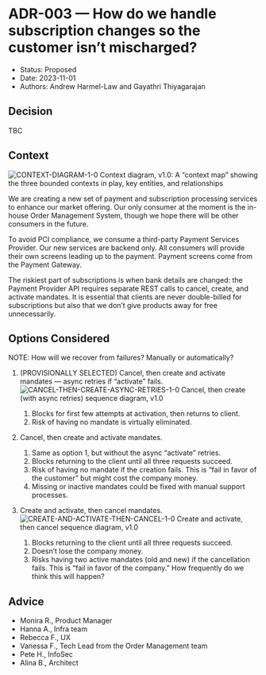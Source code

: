 # ADR-003 — How do we handle subscription changes so the customer isn’t mischarged?

* Status: Proposed
* Date: 2023-11-01
* Authors: Andrew Harmel-Law and Gayathri Thiyagarajan

## Decision
TBC

## Context
![CONTEXT-DIAGRAM-1-0](https://github.com/user-attachments/assets/caf09843-8348-4471-bfa4-18ee1f2c9ac5)
Context diagram, v1.0: A “context map” showing the three bounded contexts in play, key entities, and relationships

We are creating a new set of payment and subscription processing services to enhance our market offering. Our only consumer at the moment is the in-house Order Management System, though we hope there will be other consumers in the future. 

To avoid PCI compliance, we consume a third-party Payment Services Provider. 
Our new services are backend only. All consumers will provide their own screens leading up to the payment. Payment screens come from the Payment Gateway. 

The riskiest part of subscriptions is when bank details are changed: the Payment Provider API requires separate REST calls to cancel, create, and activate mandates. It is essential that clients are never double-billed for subscriptions but also that we don’t give products away for free unnecessarily.

## Options Considered
NOTE: How will we recover from failures? Manually or automatically?
  1. (PROVISIONALLY SELECTED) Cancel, then create and activate mandates — async retries if “activate” fails.
![CANCEL-THEN-CREATE-ASYNC-RETRIES-1-0](https://github.com/user-attachments/assets/12c2a78b-4631-4d5b-a5f0-8eea776c9d37)
Cancel, then create (with async retries) sequence diagram, v1.0

      1. Blocks for first few attempts at activation, then returns to client.
      1. Risk of having no mandate is virtually eliminated.
  1. Cancel, then create and activate mandates.
      1. Same as option 1, but without the async “activate” retries.
      1. Blocks returning to the client until all three requests succeed.
      1. Risk of having no mandate if the creation fails. This is “fail in favor of the customer” but might cost the company money.
      1. Missing or inactive mandates could be fixed with manual support processes.
  1. Create and activate, then cancel mandates.
![CREATE-AND-ACTIVATE-THEN-CANCEL-1-0](https://github.com/user-attachments/assets/4444cc85-3819-4792-9b81-a1fb49b67435)
Create and activate, then cancel sequence diagram, v1.0

      1. Blocks returning to the client until all three requests succeed.
      1. Doesn’t lose the company money.
      1. Risks having two active mandates (old and new) if the cancellation fails. This is “fail in favor of the company.” How frequently do we think this will happen?

## Advice
* Monira R., Product Manager
* Hanna A., Infra team
* Rebecca F., UX
* Vanessa F., Tech Lead from the Order Management team
* Pete H., InfoSec
* Alina B., Architect

